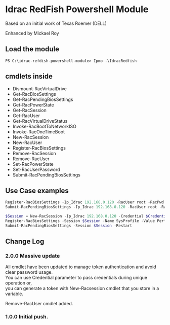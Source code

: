 ﻿# Idrac RedFish Powershell Module
Based on an initial work of Texas Roemer (DELL)

Enhanced by Mickael Roy

## Load the module

```
PS C:\idrac-refdish-powershell-module> Ipmo .\IdracRedfish
```

## cmdlets inside

* Dismount-RacVirtualDrive
* Get-RacBiosSettings
* Get-RacPendingBiosSettings
* Get-RacPowerState
* Get-RacSession
* Get-RacUser
* Get-RacVirtualDriveStatus
* Invoke-RacBootToNetworkISO
* Invoke-RacOneTimeBoot
* New-RacSession
* New-RacUser
* Register-RacBiosSettings
* Remove-RacSession
* Remove-RacUser
* Set-RacPowerState
* Set-RacUserPassword
* Submit-RacPendingBiosSettings

## Use Case examples
```powershell
Register-RacBiosSettings -Ip_Idrac 192.168.0.120 -RacUser root -RacPwd *pass* -Name SysProfile -Value PerfOptimized
Submit-RacPendingBiosSettings -Ip_Idrac 192.168.0.120 -RacUser root -RacPwd *pass* -Restart
```

```powershell
$Session = New-RacSession -Ip_Idrac 192.168.0.120 -Credential $Credential
Register-RacBiosSettings -Session $Session -Name SysProfile -Value PerfOptimized
Submit-RacPendingBiosSettings -Session $Session -Restart
```

## Change Log
### 2.0.0 Massive update
All cmdlet have been updated to manage token authentication and avoid clear password usage.  
You can use Credential parameter to pass credentials during unique operation or,  
you can generate a token with New-Racsession cmdlet that you store in a variable.  

Remove-RacUser cmdlet added.  

### 1.0.0 Initial push.



